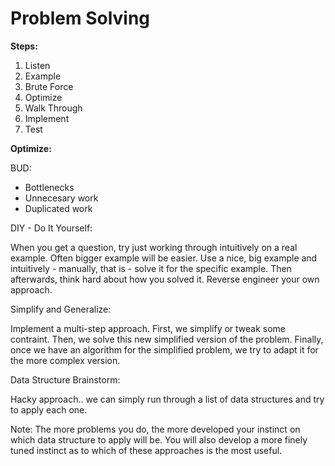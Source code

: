 # Problem Solving

**Steps:**

1. Listen 
2. Example
3. Brute Force
4. Optimize
5. Walk Through
6. Implement
7. Test

**Optimize:**

BUD:

- Bottlenecks
- Unnecesary work
- Duplicated work

DIY - Do It Yourself:

When you get a question, try just working through intuitively on a real example. Often bigger example will be easier.
Use a nice, big example and intuitively - manually, that is - solve it for the specific example. Then afterwards,
think hard about how you solved it. Reverse engineer your own approach.

Simplify and Generalize:

Implement a multi-step approach. First, we simplify or tweak some contraint. Then, we solve this new simplified version
of the problem. Finally, once we have an algorithm for the simplified problem, we try to adapt it for the more complex
version.

Data Structure Brainstorm:

Hacky approach.. we can simply run through a list of data structures and try to apply each one.

Note: The more problems you do, the more developed your instinct on which data structure to apply will be. You will also
develop a more finely tuned instinct as to which of these approaches is the most useful.
 
